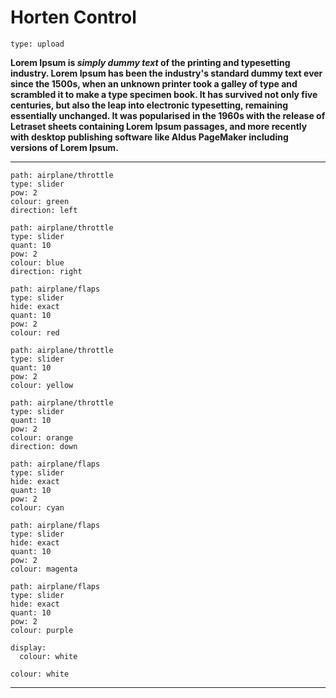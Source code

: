 # Horten Control

``` control
type: upload
```


****Lorem Ipsum** is *simply dummy text* of the printing and typesetting industry. Lorem Ipsum has been the industry's standard dummy text ever since the 1500s, when an unknown printer took a galley of type and scrambled it to make a type specimen book. It has survived not only five centuries, but also the leap into electronic typesetting, remaining essentially unchanged. It was popularised in the 1960s with the release of Letraset sheets containing Lorem Ipsum passages, and more recently with desktop publishing software like Aldus PageMaker including versions of Lorem Ipsum.**

---

``` control
path: airplane/throttle
type: slider
pow: 2
colour: green
direction: left
```

``` control
path: airplane/throttle
type: slider
quant: 10
pow: 2
colour: blue
direction: right
```

``` control
path: airplane/flaps
type: slider
hide: exact
quant: 10
pow: 2
colour: red
```

``` control
path: airplane/throttle
type: slider
quant: 10
pow: 2
colour: yellow
```

``` control
path: airplane/throttle
type: slider
quant: 10
pow: 2
colour: orange
direction: down
```

``` control
path: airplane/flaps
type: slider
hide: exact
quant: 10
pow: 2
colour: cyan
```

``` control
path: airplane/flaps
type: slider
hide: exact
quant: 10
pow: 2
colour: magenta
```

``` control
path: airplane/flaps
type: slider
hide: exact
quant: 10
pow: 2
colour: purple
```

``` control
display: 
  colour: white

colour: white
```

---

